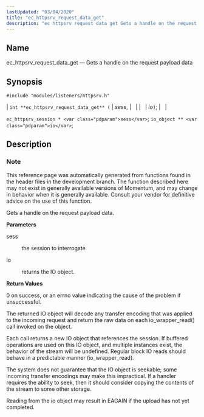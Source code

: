 ```yaml
---
lastUpdated: "03/04/2020"
title: "ec_httpsrv_request_data_get"
description: "ec httpsrv request data get Gets a handle on the request payload data int ec httpsrv request data get sess io ec httpsrv session sess io object io This reference page was automatically generated from functions found in the header files in the development branch The function described here may..."
---
```


<a name="apis.ec_httpsrv_request_data_get"></a> 
## Name

ec_httpsrv_request_data_get — Gets a handle on the request payload data

## Synopsis

`#include "modules/listeners/httpsrv.h"`

| `int **ec_httpsrv_request_data_get** (` | <var class="pdparam">sess</var>, |   |
|   | <var class="pdparam">io</var>`)`; |   |

`ec_httpsrv_session * <var class="pdparam">sess</var>`;
`io_object ** <var class="pdparam">io</var>`;<a name="idp52767808"></a> 
## Description

### Note

This reference page was automatically generated from functions found in the header files in the development branch. The function described here may not exist in generally available versions of Momentum, and may change in behavior when it is generally available. Consult your vendor for definitive advice on the use of this function.

Gets a handle on the request payload data.

**<a name="idp52770672"></a> Parameters**

<dl class="variablelist">

<dt>sess</dt>

<dd>

the session to interrogate

</dd>

<dt>io</dt>

<dd>

returns the IO object.

</dd>

</dl>

**<a name="idp52775232"></a> Return Values**

0 on success, or an errno value indicating the cause of the problem if unsuccessful.

The returned IO object will decode any transfer encoding that was applied to the incoming request and return the raw data on each io_wrapper_read() call invoked on the object.

Each call returns a new IO object that references the session. If buffered operations are used on this IO object, and multiple instances exist, the behavior of the stream will be undefined. Regular block IO reads should behave in a predictable manner (io_wrapper_read).

The system does not guarantee that the IO object is seekable; some incoming transfer encodings may make this impractical. If a handler requires the ability to seek, then it should consider copying the contents of the stream to some other storage.

Reading from the io object may result in EAGAIN if the upload has not yet completed.